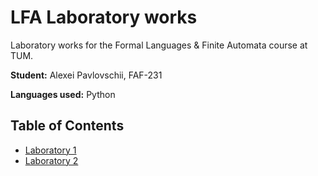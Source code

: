 # LFA Laboratory works

Laboratory works for the Formal Languages & Finite Automata course at TUM.

**Student:** Alexei Pavlovschii, FAF-231

**Languages used:** Python

## Table of Contents

- [Laboratory 1](1_RegularGrammars/L1Report.md)
- [Laboratory 2](2_FiniteAutomata/L2Report.md)